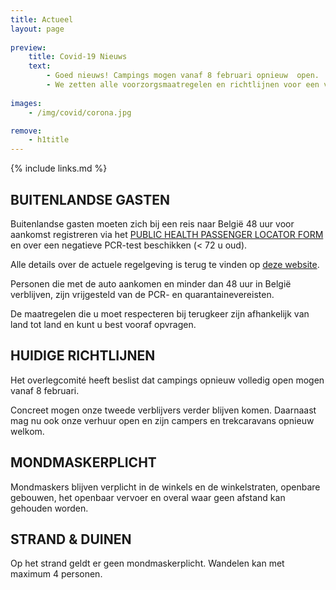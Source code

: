 ```yaml
---
title: Actueel
layout: page
    
preview:
    title: Covid-19 Nieuws
    text:
        - Goed nieuws! Campings mogen vanaf 8 februari opnieuw  open. 
        - We zetten alle voorzorgsmaatregelen en richtlijnen voor een veilig verblijf op een rijtje.
        
images: 
    - /img/covid/corona.jpg

remove:
    - h1title
---
```


{% include links.md %}

## BUITENLANDSE GASTEN
Buitenlandse gasten moeten zich bij een reis naar België 48 uur voor aankomst  registreren via het [PUBLIC HEALTH PASSENGER LOCATOR FORM](https://travel.info-coronavirus.be/nl/public-health-passenger-locator-form) en over een negatieve PCR-test beschikken (< 72 u oud).

Alle details over de actuele regelgeving is terug te vinden op [deze website](https://www.info-coronavirus.be/nl/reizen/).

Personen die met de auto aankomen en minder dan 48 uur in België verblijven, zijn vrijgesteld van de PCR- en quarantainevereisten.

De maatregelen die u moet respecteren bij terugkeer zijn afhankelijk van land tot land en kunt u best vooraf opvragen.

## HUIDIGE RICHTLIJNEN
Het overlegcomité heeft beslist dat campings opnieuw volledig open mogen vanaf 8 februari.

Concreet mogen onze tweede verblijvers verder blijven komen. Daarnaast mag nu ook onze verhuur open en zijn campers en trekcaravans opnieuw welkom. 

## MONDMASKERPLICHT
Mondmaskers blijven verplicht in de winkels en de winkelstraten, openbare gebouwen,  het openbaar vervoer en overal waar geen afstand kan gehouden worden.

## STRAND & DUINEN
Op het strand geldt er geen mondmaskerplicht. Wandelen kan met maximum 4 personen.
